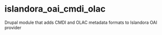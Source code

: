 # islandora_oai_cmdi_olac
Drupal module that adds CMDI and OLAC metadata formats to Islandora OAI provider
